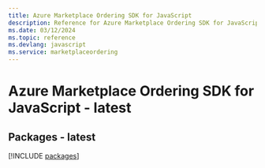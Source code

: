 ```yaml
---
title: Azure Marketplace Ordering SDK for JavaScript
description: Reference for Azure Marketplace Ordering SDK for JavaScript
ms.date: 03/12/2024
ms.topic: reference
ms.devlang: javascript
ms.service: marketplaceordering
---
```

# Azure Marketplace Ordering SDK for JavaScript - latest
## Packages - latest
[!INCLUDE [packages](marketplace-ordering-index.md)]